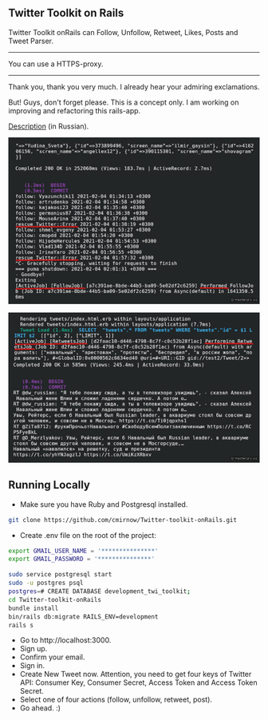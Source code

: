 ## Twitter Toolkit on Rails
Twitter Toolkit onRails can Follow, Unfollow, Retweet, Likes, Posts and Tweet Parser.
***
You can use a HTTPS-proxy.
***

Thank you, thank you very much. I already hear your admiring exclamations.

But! Guys, don't forget please. This is a concept only. I am working on improving and refactoring this rails-app.

[Description](https://masterpro.ws/serializing-twitter-user-object-for-activejob) (in Russian).


[![Twitter Toolkit on Rails](https://github.com/cmirnow/Twitter-toolkit-onRails/blob/master/public/images/twitter-toolkit-on-rails-1.jpg)](https://masterpro.ws/serializing-twitter-user-object-for-activejob)


[![Twitter Toolkit on Rails](https://github.com/cmirnow/Twitter-toolkit-onRails/blob/master/public/images/twitter-toolkit-on-rails.jpg)](https://masterpro.ws/serializing-twitter-user-object-for-activejob)


## Running Locally
* Make sure you have Ruby and Postgresql installed.
```bash
git clone https://github.com/cmirnow/Twitter-toolkit-onRails.git
```
* Create .env file on the root of the project:
```bash
export GMAIL_USER_NAME = '***************'
export GMAIL_PASSWORD = '***************' 
```

```bash
sudo service postgresql start
sudo -u postgres psql
postgres=# CREATE DATABASE development_twi_toolkit;
cd Twitter-toolkit-onRails
bundle install
bin/rails db:migrate RAILS_ENV=development
rails s
```
* Go to http://localhost:3000.
* Sign up.
* Confirm your email.
* Sign in.
* Create New Tweet now. Attention, you need to get four keys of Twitter API: Consumer Key, Consumer Secret, Access Token and Access Token Secret.
* Select one of four actions (follow, unfollow, retweet, post).
* Go ahead. :)

